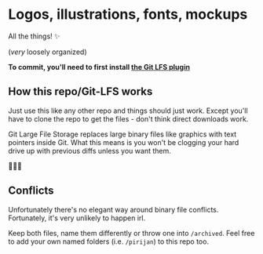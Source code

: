 # Logos, illustrations, fonts, mockups

All the things! ✨

(_very_ loosely organized)

**To commit, you'll need to first install [the Git LFS plugin](https://git-lfs.github.com)**

## How this repo/Git-LFS works

Just use this like any other repo and things should just work. Except you'll have to clone the repo to get the files - don't think direct downloads work.

Git Large File Storage replaces large binary files like graphics with text pointers inside Git. What this means is you won't be clogging your hard drive up with previous diffs unless you want them.

🍰🍰🍰

## Conflicts

Unfortunately there's no elegant way around binary file conflicts. 
Fortunately, it's very unlikely to happen irl. 

Keep both files, name them differently or throw one into `/archived`. Feel free to add your own named folders (i.e. `/pirijan`) to this repo too.
